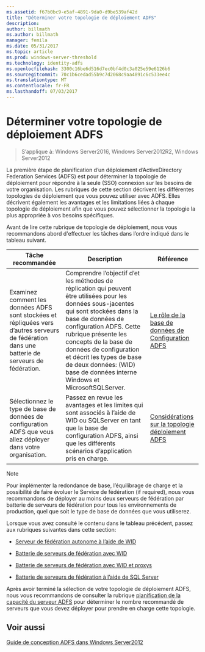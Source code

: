 ```yaml
---
ms.assetid: f67b0bc9-e5af-4891-9da0-d9be539af42d
title: "Déterminer votre topologie de déploiement ADFS"
description: 
author: billmath
ms.author: billmath
manager: femila
ms.date: 05/31/2017
ms.topic: article
ms.prod: windows-server-threshold
ms.technology: identity-adfs
ms.openlocfilehash: 3300c16be6d516d7ec0bf4d0c3a025e59e6126b6
ms.sourcegitcommit: 70c1b6cedad55b9c7d2068c9aa4891c6c533ee4c
ms.translationtype: MT
ms.contentlocale: fr-FR
ms.lasthandoff: 07/03/2017
---
```

# <a name="determine-your-ad-fs-deployment-topology"></a>Déterminer votre topologie de déploiement ADFS

>S’applique à: Windows Server2016, Windows Server2012R2, Windows Server2012

La première étape de planification d’un déploiement d’ActiveDirectory Federation Services \(ADFS\) est pour déterminer la topologie de déploiement pour répondre à la seule \(SSO\) connexion sur les besoins de votre organisation. Les rubriques de cette section décrivent les différentes topologies de déploiement que vous pouvez utiliser avec ADFS. Elles décrivent également les avantages et les limitations liées à chaque topologie de déploiement afin que vous pouvez sélectionner la topologie la plus appropriée à vos besoins spécifiques.  
  
Avant de lire cette rubrique de topologie de déploiement, nous vous recommandons abord d'effectuer les tâches dans l’ordre indiqué dans le tableau suivant.  
  
|Tâche recommandée|Description|Référence|  
|--------------------|---------------|-------------|  
|Examinez comment les données ADFS sont stockées et répliquées vers d’autres serveurs de fédération dans une batterie de serveurs de fédération.|Comprendre l’objectif d’et les méthodes de réplication qui peuvent être utilisées pour les données sous-jacentes qui sont stockées dans la base de données de configuration ADFS. Cette rubrique présente les concepts de la base de données de configuration et décrit les types de base de deux données: \(WID\) base de données interne Windows et MicrosoftSQLServer.|[Le rôle de la base de données de Configuration ADFS](../../ad-fs/technical-reference/The-Role-of-the-AD-FS-Configuration-Database.md)|  
|Sélectionnez le type de base de données de configuration ADFS que vous allez déployer dans votre organisation.|Passez en revue les avantages et les limites qui sont associés à l’aide de WID ou SQLServer en tant que la base de configuration ADFS, ainsi que les différents scénarios d’application pris en charge.|[Considérations sur la topologie déploiement ADFS](AD-FS-Deployment-Topology-Considerations.md)|  
  
> [!NOTE]  
> Pour implémenter la redondance de base, l’équilibrage de charge et la possibilité de faire évoluer le Service de fédération \(if required\), nous vous recommandons de déployer au moins deux serveurs de fédération par batterie de serveurs de fédération pour tous les environnements de production, quel que soit le type de base de données que vous utiliserez.  
  
Lorsque vous avez consulté le contenu dans le tableau précédent, passez aux rubriques suivantes dans cette section:  
  
-   [Serveur de fédération autonome à l’aide de WID](Stand-Alone-Federation-Server-Using-WID.md)  
  
-   [Batterie de serveurs de fédération avec WID](Federation-Server-Farm-Using-WID-2012.md)  
  
-   [Batterie de serveurs de fédération avec WID et proxys](Federation-Server-Farm-Using-WID-and-Proxies-2012.md)  
  
-   [Batterie de serveurs de fédération à l’aide de SQL Server](Federation-Server-Farm-Using-SQL-Server-2012.md)  
  
Après avoir terminé la sélection de votre topologie de déploiement ADFS, nous vous recommandons de consulter la rubrique [planification de la capacité du serveur ADFS](Planning-for-AD-FS-Server-Capacity.md) pour déterminer le nombre recommandé de serveurs que vous devez déployer pour prendre en charge cette topologie.  
  
## <a name="see-also"></a>Voir aussi
[Guide de conception ADFS dans Windows Server2012](AD-FS-Design-Guide-in-Windows-Server-2012.md)

